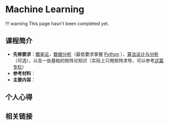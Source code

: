 # Machine Learning

!!! warning
    This page hasn't been completed yet.

## 课程简介

- **先修要求**：[概率论](./probability.md)，[数据分析](../da-yi-han-jia/data-analysis.md)（最低要求掌握 [Python](../da-yi-shang/python.md) ），[算法设计与分析](../da-yi-han-jia/algorithm.md)（可选），以及一些基础的矩阵论知识（实际上只用矩阵求导，可以参考[这篇专栏](https://zhuanlan.zhihu.com/p/273729929)）
- **参考材料**：
- **主要内容**：

## 个人心得

## 相关链接

